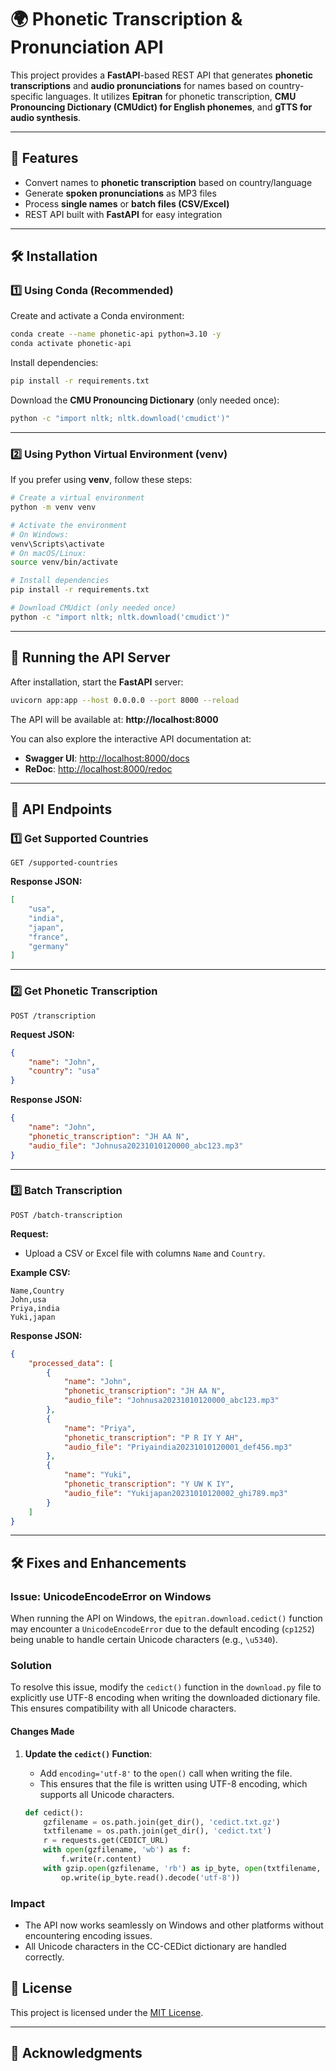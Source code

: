 # 🌍 Phonetic Transcription & Pronunciation API

This project provides a **FastAPI**-based REST API that generates **phonetic transcriptions** and **audio pronunciations** for names based on country-specific languages. It utilizes **Epitran** for phonetic transcription, **CMU Pronouncing Dictionary (CMUdict) for English phonemes**, and **gTTS for audio synthesis**.

---

## 🚀 Features
- Convert names to **phonetic transcription** based on country/language
- Generate **spoken pronunciations** as MP3 files
- Process **single names** or **batch files (CSV/Excel)**
- REST API built with **FastAPI** for easy integration

---


## 🛠 Installation

### 1️⃣ Using Conda (Recommended)
Create and activate a Conda environment:

```bash
conda create --name phonetic-api python=3.10 -y
conda activate phonetic-api
```

Install dependencies:

```bash
pip install -r requirements.txt
```

Download the **CMU Pronouncing Dictionary** (only needed once):

```bash
python -c "import nltk; nltk.download('cmudict')"
```

---

### 2️⃣ Using Python Virtual Environment (venv)
If you prefer using **venv**, follow these steps:

```bash
# Create a virtual environment
python -m venv venv

# Activate the environment
# On Windows:
venv\Scripts\activate
# On macOS/Linux:
source venv/bin/activate

# Install dependencies
pip install -r requirements.txt

# Download CMUdict (only needed once)
python -c "import nltk; nltk.download('cmudict')"
```

---

## 🚀 Running the API Server
After installation, start the **FastAPI** server:

```bash
uvicorn app:app --host 0.0.0.0 --port 8000 --reload
```

The API will be available at: **http://localhost:8000**

You can also explore the interactive API documentation at:
- **Swagger UI**: [http://localhost:8000/docs](http://localhost:8000/docs)
- **ReDoc**: [http://localhost:8000/redoc](http://localhost:8000/redoc)

---

## 📌 API Endpoints

### 1️⃣ Get Supported Countries
```http
GET /supported-countries
```
**Response JSON:**
```json
[
    "usa",
    "india",
    "japan",
    "france",
    "germany"
]
```

---

### 2️⃣ Get Phonetic Transcription
```http
POST /transcription
```
**Request JSON:**
```json
{
    "name": "John",
    "country": "usa"
}
```
**Response JSON:**
```json
{
    "name": "John",
    "phonetic_transcription": "JH AA N",
    "audio_file": "Johnusa20231010120000_abc123.mp3"
}
```

---

### 3️⃣ Batch Transcription
```http
POST /batch-transcription
```
**Request:**
- Upload a CSV or Excel file with columns `Name` and `Country`.

**Example CSV:**
```csv
Name,Country
John,usa
Priya,india
Yuki,japan
```

**Response JSON:**
```json
{
    "processed_data": [
        {
            "name": "John",
            "phonetic_transcription": "JH AA N",
            "audio_file": "Johnusa20231010120000_abc123.mp3"
        },
        {
            "name": "Priya",
            "phonetic_transcription": "P R IY Y AH",
            "audio_file": "Priyaindia20231010120001_def456.mp3"
        },
        {
            "name": "Yuki",
            "phonetic_transcription": "Y UW K IY",
            "audio_file": "Yukijapan20231010120002_ghi789.mp3"
        }
    ]
}
```

---

## 🛠 Fixes and Enhancements

### **Issue: UnicodeEncodeError on Windows**
When running the API on Windows, the `epitran.download.cedict()` function may encounter a `UnicodeEncodeError` due to the default encoding (`cp1252`) being unable to handle certain Unicode characters (e.g., `\u5340`).

### **Solution**
To resolve this issue, modify the `cedict()` function in the `download.py` file to explicitly use UTF-8 encoding when writing the downloaded dictionary file. This ensures compatibility with all Unicode characters.

#### **Changes Made**
1. **Update the `cedict()` Function**:
   - Add `encoding='utf-8'` to the `open()` call when writing the file.
   - This ensures that the file is written using UTF-8 encoding, which supports all Unicode characters.

   ```python
   def cedict():
       gzfilename = os.path.join(get_dir(), 'cedict.txt.gz')
       txtfilename = os.path.join(get_dir(), 'cedict.txt')
       r = requests.get(CEDICT_URL)
       with open(gzfilename, 'wb') as f:
           f.write(r.content)
       with gzip.open(gzfilename, 'rb') as ip_byte, open(txtfilename, 'w', encoding='utf-8') as op:
           op.write(ip_byte.read().decode('utf-8'))
   ```

### **Impact**
- The API now works seamlessly on Windows and other platforms without encountering encoding issues.
- All Unicode characters in the CC-CEDict dictionary are handled correctly.


## 📄 License
This project is licensed under the [MIT License](https://mit-license.org/). 

---

## 🙏 Acknowledgments
